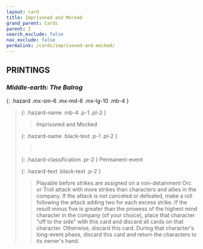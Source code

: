 ```yaml
---
layout: card
title: Imprisoned and Mocked
grand_parent: Cards
parent: I
search_exclude: false
nav_exclude: false
permalink: /cards/imprisoned-and-mocked/
---
```


## PRINTINGS


### _Middle-earth: The Balrog_

{: .hazard .mx-sm-6 .mx-md-8 .mx-lg-10 .mb-4 }
> {: .hazard-name .mb-4 .p-1 .pl-2 }
> > <div class="hazard-mp"></div>
> > <div class="card-name">Imprisoned and Mocked</div>
>
> {: .hazard-name .black-text .p-1 .pl-2 }
> > &nbsp;
>
> {: .hazard-classification .pr-2 }
> Permanent-event
>
> {: .hazard-text .black-text .p-2 }
> > Playable before strikes are assigned on a non-detainment Orc or Troll attack with more strikes than characters and allies in the company. If the attack is not canceled or defeated, make a roll following the attack adding two for each excess strike. If the result minus five is greater than the prowess of the highest mind character in the company (of your choice), place that character "off to the side" with this card and discard all cards on that character. Otherwise, discard this card. During that character's long-event phase, discard this card and return the characters to its owner's hand. 
>
